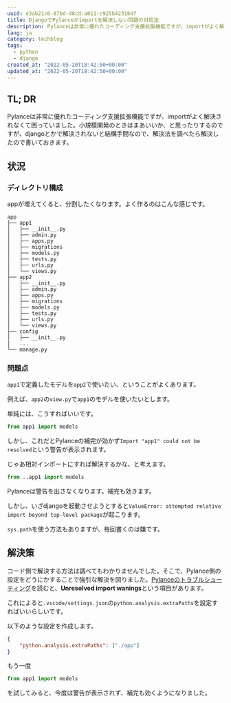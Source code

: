 ```yaml
---
uuid: e3ab21c6-87bd-48cd-a011-c925b423164f
title: DjangoでPylanceがimportを解決しない問題の対処法
description: Pylanceは非常に優れたコーディング支援拡張機能ですが、importがよく解決されなくて困っていました。小規模開発のときはまあいいか、と思ったりするのですが、djangoとかで解決されないと結構手間なので、解決法を調べたら解決したので書いておきます。
lang: ja
category: techblog
tags:
  - python
  - django
created_at: "2022-05-20T18:42:50+00:00"
updated_at: "2022-05-20T18:42:50+00:00"
---
```


## TL; DR

Pylanceは非常に優れたコーディング支援拡張機能ですが、importがよく解決されなくて困っていました。小規模開発のときはまあいいか、と思ったりするのですが、djangoとかで解決されないと結構手間なので、解決法を調べたら解決したので書いておきます。

## 状況

### ディレクトリ構成

appが増えてくると、分割したくなります。よく作るのはこんな感じです。

```
app
├── app1
│   ├── __init__.py
│   ├── admin.py
│   ├── apps.py
│   ├── migrations
│   ├── models.py
│   ├── tests.py
│   ├── urls.py
│   └── views.py
├── app2
│   ├── __init__.py
│   ├── admin.py
│   ├── apps.py
│   ├── migrations
│   ├── models.py
│   ├── tests.py
│   ├── urls.py
│   └── views.py
├── config
│   ├── __init__.py
|   ...
└── manage.py
```

### 問題点

`app1`で定義したモデルを`app2`で使いたい、ということがよくあります。

例えば、`app2`の`view.py`で`app1`のモデルを使いたいとします。

単純には、こうすればいいです。

```python
from app1 import models
```

しかし、これだとPylanceの補完が効かず`Import "app1" could not be resolved`という警告が表示されます。

じゃあ相対インポートにすれば解決するかな、と考えます。

```python
from ..app1 import models
```

Pylanceは警告を出さなくなります。補完も効きます。

しかし、いざdjangoを起動させようとすると`ValueError: attempted relative import beyond top-level package`が起こります。

`sys.path`を使う方法もありますが、毎回書くのは嫌です。

## 解決策

コード側で解決する方法は調べてもわかりませんでした。そこで、Pylance側の設定をどうにかすることで強引な解決を図りました。[Pylanceのトラブルシューティング](https://github.com/microsoft/pylance-release/blob/main/TROUBLESHOOTING.md#unresolved-import-warnings)を読むと、**Unresolved import wanings**という項目があります。

これによると`.vscode/settings.json`の`python.analysis.extraPaths`を設定すればいいらしいです。

以下のような設定を作成します。

```json title=".vscode/settings.json"
{
    "python.analysis.extraPaths": ["./app"]
}
```

もう一度

```python
from app1 import models
```

を試してみると、今度は警告が表示されず、補完も効くようになりました。
